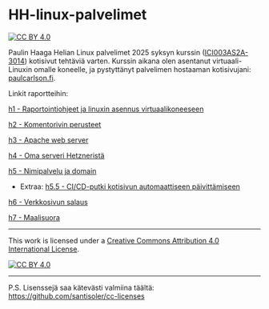 # HH-linux-palvelimet

[![CC BY 4.0][cc-by-shield]][cc-by]

Paulin Haaga Helian Linux palvelimet 2025 syksyn kurssin ([ICI003AS2A-3014](https://terokarvinen.com/linux-palvelimet/)) kotisivut tehtäviä varten. Kurssin aikana olen asentanut virtuaali-Linuxin omalle koneelle, ja pystyttänyt palvelimen hostaaman kotisivujani: [paulcarlson.fi](https://paulcarlson.fi).

Linkit raportteihin:

[h1 - Raportointiohjeet ja linuxin asennus virtuaalikoneeseen](https://github.com/Phoolis/HH-linux-palvelimet/blob/main/h1.md)

[h2 - Komentorivin perusteet](https://github.com/Phoolis/HH-linux-palvelimet/blob/main/h2.md)

[h3 - Apache web server](https://github.com/Phoolis/HH-linux-palvelimet/blob/main/h3.md)

[h4 - Oma serveri Hetzneristä](https://github.com/Phoolis/HH-linux-palvelimet/blob/main/h4.md)

[h5 - Nimipalvelu ja domain](https://github.com/Phoolis/HH-linux-palvelimet/blob/main/h5.md)

- Extraa: [h5.5 - CI/CD-putki kotisivun automaattiseen päivittämiseen](https://github.com/Phoolis/HH-linux-palvelimet/blob/main/h5.5.md)

[h6 - Verkkosivun salaus](https://github.com/Phoolis/HH-linux-palvelimet/blob/main/h6.md)

[h7 - Maalisuora](https://github.com/Phoolis/HH-linux-palvelimet/blob/main/h7.md)

----

This work is licensed under a
[Creative Commons Attribution 4.0 International License][cc-by].

[![CC BY 4.0][cc-by-image]][cc-by]

[cc-by]: http://creativecommons.org/licenses/by/4.0/
[cc-by-image]: https://i.creativecommons.org/l/by/4.0/88x31.png
[cc-by-shield]: https://img.shields.io/badge/License-CC%20BY%204.0-lightgrey.svg

----

P.S.
Lisenssejä saa kätevästi valmiina täältä: https://github.com/santisoler/cc-licenses
